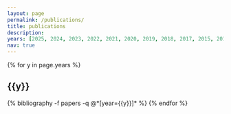 ```yaml
---
layout: page
permalink: /publications/
title: publications
description:
years: [2025, 2024, 2023, 2022, 2021, 2020, 2019, 2018, 2017, 2015, 2014, 2013, 2012, 2011, 2010, 2009, 2008, 2006, 2005]
nav: true
---
```


<div class="publications">

{% for y in page.years %}
  <h2 class="year">{{y}}</h2>
  {% bibliography -f papers -q @*[year={{y}}]* %}
{% endfor %}

</div>
